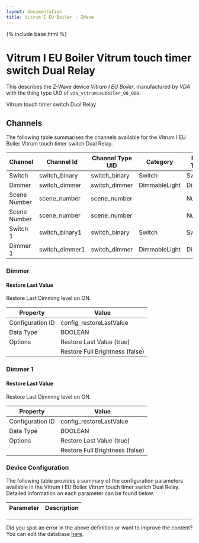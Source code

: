 ```yaml
---
layout: documentation
title: Vitrum I EU Boiler - ZWave
---
```


{% include base.html %}

# Vitrum I EU Boiler Vitrum touch timer switch Dual Relay

This describes the Z-Wave device *Vitrum I EU Boiler*, manufactured by *VDA* with the thing type UID of ```vda_vitrumieuboiler_00_000```. 

Vitrum touch timer switch Dual Relay


## Channels
The following table summarises the channels available for the Vitrum I EU Boiler Vitrum touch timer switch Dual Relay.

| Channel | Channel Id | Channel Type UID | Category | Item Type |
|---------|------------|------------------|----------|-----------|
| Switch | switch_binary | switch_binary | Switch | Switch |
| Dimmer | switch_dimmer | switch_dimmer | DimmableLight | Dimmer |
| Scene Number | scene_number | scene_number |  | Number |
| Scene Number | scene_number | scene_number |  | Number |
| Switch 1 | switch_binary1 | switch_binary | Switch | Switch |
| Dimmer 1 | switch_dimmer1 | switch_dimmer | DimmableLight | Dimmer |


### Dimmer

#### Restore Last Value

Restore Last Dimming level on ON.


| Property         | Value    |
|------------------|----------|
| Configuration ID | config_restoreLastValue |
| Data Type        | BOOLEAN || Default Value | true |
| Options | Restore Last Value (true) |
|  | Restore Full Brightness (false) |


### Dimmer 1

#### Restore Last Value

Restore Last Dimming level on ON.


| Property         | Value    |
|------------------|----------|
| Configuration ID | config_restoreLastValue |
| Data Type        | BOOLEAN || Default Value | true |
| Options | Restore Last Value (true) |
|  | Restore Full Brightness (false) |


### Device Configuration
The following table provides a summary of the configuration parameters available in the Vitrum I EU Boiler Vitrum touch timer switch Dual Relay.
Detailed information on each parameter can be found below.

| Parameter   | Description |
|-------------|-------------|


---

Did you spot an error in the above definition or want to improve the content?
You can edit the database [here](http://www.cd-jackson.com/index.php/zwave/zwave-device-database/zwave-device-list/devicesummary/683).
